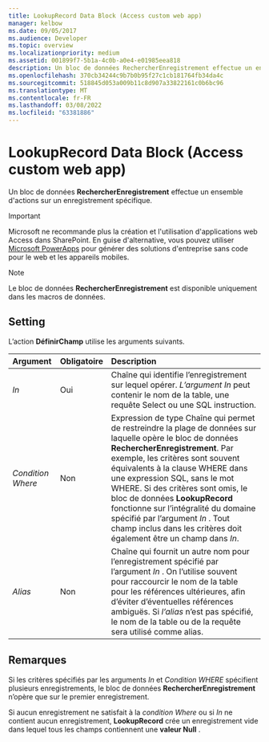 ```yaml
---
title: LookupRecord Data Block (Access custom web app)
manager: kelbow
ms.date: 09/05/2017
ms.audience: Developer
ms.topic: overview
ms.localizationpriority: medium
ms.assetid: 001899f7-5b1a-4c0b-a0e4-e01985eea818
description: Un bloc de données RechercherEnregistrement effectue un ensemble d'actions sur un enregistrement spécifique.
ms.openlocfilehash: 370cb34244c9b7b0b95f27c1cb181764fb34da4c
ms.sourcegitcommit: 518845d053a009b11c8d907a33822161c0b6bc96
ms.translationtype: MT
ms.contentlocale: fr-FR
ms.lasthandoff: 03/08/2022
ms.locfileid: "63381886"
---
```

# <a name="lookuprecord-data-block-access-custom-web-app"></a>LookupRecord Data Block (Access custom web app)

Un bloc de données **RechercherEnregistrement** effectue un ensemble d'actions sur un enregistrement spécifique.
  
> [!IMPORTANT]
> Microsoft ne recommande plus la création et l'utilisation d'applications web Access dans SharePoint. En guise d'alternative, vous pouvez utiliser [Microsoft PowerApps](https://powerapps.microsoft.com/) pour générer des solutions d'entreprise sans code pour le web et les appareils mobiles.
  
> [!NOTE]
> Le bloc de données **RechercherEnregistrement** est disponible uniquement dans les macros de données.
  
## <a name="setting"></a>Setting

L’action **DéfinirChamp** utilise les arguments suivants.
  
|**Argument**|**Obligatoire**|**Description**|
|:-----|:-----|:-----|
| _In_ <br/> |Oui  <br/> |Chaîne qui identifie l’enregistrement sur lequel opérer. *L’argument In* peut contenir le nom de la table, une requête Select ou une SQL instruction. |
| _Condition Where_ <br/> |Non  <br/> |Expression de type Chaîne qui permet de restreindre la plage de données sur laquelle opère le bloc de données **RechercherEnregistrement**. Par exemple, les critères sont souvent équivalents à la clause WHERE dans une expression SQL, sans le mot WHERE. Si des critères sont omis, le bloc de données **LookupRecord** fonctionne sur l’intégralité du domaine spécifié par l’argument *In* . Tout champ inclus dans les critères doit également être un champ dans *In*. |
| _Alias_ <br/> |Non  <br/> |Chaîne qui fournit un autre nom pour l’enregistrement spécifié par l’argument *In* . On l’utilise souvent pour raccourcir le nom de la table pour les références ultérieures, afin d’éviter d’éventuelles références ambiguës. Si *l’alias*  n’est pas spécifié, le nom de la table ou de la requête sera utilisé comme alias. |
   
## <a name="remarks"></a>Remarques

Si les critères spécifiés par les arguments *In* et *Condition WHERE* spécifient plusieurs enregistrements, le bloc de données **RechercherEnregistrement** n’opère que sur le premier enregistrement.
  
Si aucun enregistrement ne satisfait à la *condition Where* ou si *In* ne contient aucun enregistrement, **LookupRecord** crée un enregistrement vide dans lequel tous les champs contiennent une **valeur Null** .
  